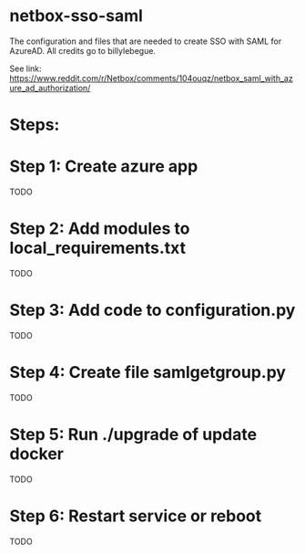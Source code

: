 # netbox-sso-saml

The configuration and files that are needed to create SSO with SAML for AzureAD.
All credits go to billylebegue.

See link:
https://www.reddit.com/r/Netbox/comments/104ouqz/netbox_saml_with_azure_ad_authorization/

# Steps:
# Step 1: Create azure app
TODO

# Step 2: Add modules to local_requirements.txt
TODO

# Step 3: Add code to configuration.py
TODO

# Step 4: Create file samlgetgroup.py
TODO

# Step 5: Run ./upgrade of update docker
TODO

# Step 6: Restart service or reboot
TODO
